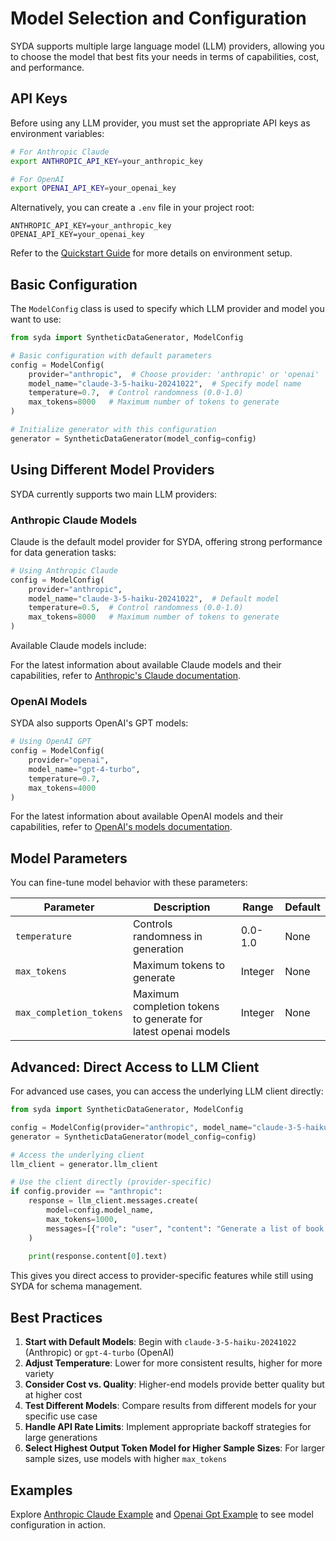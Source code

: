 # Model Selection and Configuration

SYDA supports multiple large language model (LLM) providers, allowing you to choose the model that best fits your needs in terms of capabilities, cost, and performance.

## API Keys

Before using any LLM provider, you must set the appropriate API keys as environment variables:

```bash
# For Anthropic Claude
export ANTHROPIC_API_KEY=your_anthropic_key

# For OpenAI
export OPENAI_API_KEY=your_openai_key
```

Alternatively, you can create a `.env` file in your project root:

```
ANTHROPIC_API_KEY=your_anthropic_key
OPENAI_API_KEY=your_openai_key
```

Refer to the [Quickstart Guide](../quickstart.md) for more details on environment setup.

## Basic Configuration

The `ModelConfig` class is used to specify which LLM provider and model you want to use:

```python
from syda import SyntheticDataGenerator, ModelConfig

# Basic configuration with default parameters
config = ModelConfig(
    provider="anthropic",  # Choose provider: 'anthropic' or 'openai'
    model_name="claude-3-5-haiku-20241022",  # Specify model name
    temperature=0.7,  # Control randomness (0.0-1.0)
    max_tokens=8000   # Maximum number of tokens to generate
)

# Initialize generator with this configuration
generator = SyntheticDataGenerator(model_config=config)
```

## Using Different Model Providers

SYDA currently supports two main LLM providers:

### Anthropic Claude Models

Claude is the default model provider for SYDA, offering strong performance for data generation tasks:

```python
# Using Anthropic Claude
config = ModelConfig(
    provider="anthropic",
    model_name="claude-3-5-haiku-20241022",  # Default model
    temperature=0.5,  # Control randomness (0.0-1.0)
    max_tokens=8000   # Maximum number of tokens to generate
)
```

Available Claude models include:

For the latest information about available Claude models and their capabilities, refer to [Anthropic's Claude documentation](https://docs.anthropic.com/en/docs/about-claude/models/overview).

### OpenAI Models

SYDA also supports OpenAI's GPT models:

```python
# Using OpenAI GPT
config = ModelConfig(
    provider="openai",
    model_name="gpt-4-turbo",
    temperature=0.7,
    max_tokens=4000
)
```

For the latest information about available OpenAI models and their capabilities, refer to [OpenAI's models documentation](https://platform.openai.com/docs/models).

## Model Parameters

You can fine-tune model behavior with these parameters:

| Parameter | Description | Range | Default |
|-----------|-------------|-------|--------|
| `temperature` | Controls randomness in generation | 0.0-1.0 | None |
| `max_tokens` | Maximum tokens to generate | Integer | None |
| `max_completion_tokens` | Maximum completion tokens to generate for latest openai models | Integer | None |



## Advanced: Direct Access to LLM Client

For advanced use cases, you can access the underlying LLM client directly:

```python
from syda import SyntheticDataGenerator, ModelConfig

config = ModelConfig(provider="anthropic", model_name="claude-3-5-haiku-20241022")
generator = SyntheticDataGenerator(model_config=config)

# Access the underlying client
llm_client = generator.llm_client

# Use the client directly (provider-specific)
if config.provider == "anthropic":
    response = llm_client.messages.create(
        model=config.model_name,
        max_tokens=1000,
        messages=[{"role": "user", "content": "Generate a list of book titles about AI"}]
    )
    
    print(response.content[0].text)
```

This gives you direct access to provider-specific features while still using SYDA for schema management.

## Best Practices

1. **Start with Default Models**: Begin with `claude-3-5-haiku-20241022` (Anthropic) or `gpt-4-turbo` (OpenAI)
2. **Adjust Temperature**: Lower for more consistent results, higher for more variety
3. **Consider Cost vs. Quality**: Higher-end models provide better quality but at higher cost
4. **Test Different Models**: Compare results from different models for your specific use case
5. **Handle API Rate Limits**: Implement appropriate backoff strategies for large generations
6. **Select Highest Output Token Model for Higher Sample Sizes**: For larger sample sizes, use models with higher `max_tokens`



## Examples

Explore  [Anthropic Claude Example](../examples/model_selection/anthropic.md) and [Openai Gpt Example](../examples/model_selection/openai.md) to see model configuration in action. 